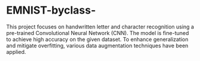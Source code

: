 # EMNIST-byclass-
This project focuses on handwritten letter and character recognition using a pre-trained Convolutional Neural Network (CNN). The model is fine-tuned to achieve high accuracy on the given dataset. To enhance generalization and mitigate overfitting, various data augmentation techniques have been applied. 
